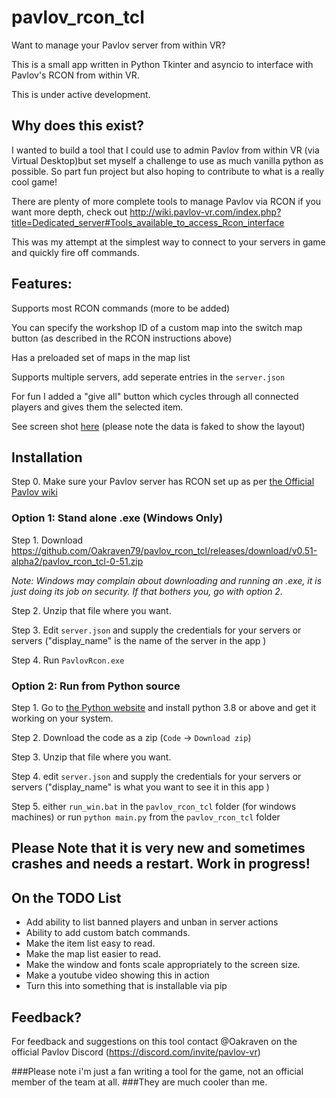 # pavlov_rcon_tcl
Want to manage your Pavlov server from within VR?

This is a small app written in Python Tkinter and asyncio to interface with Pavlov's RCON from within VR.

This is under active development.

## Why does this exist?
I wanted to build a tool that I could use to admin Pavlov from within VR (via Virtual Desktop)but set myself a challenge to use as much vanilla python as possible. So part fun project but also hoping to contribute to what is a really cool game!

There are plenty of more complete tools to manage Pavlov via RCON if you want more depth, check out http://wiki.pavlov-vr.com/index.php?title=Dedicated_server#Tools_available_to_access_Rcon_interface

This was my attempt at the simplest way to connect to your servers in game and quickly fire off commands.  

## Features:

Supports most RCON commands (more to be added)

You can specify the workshop ID of a custom map into the switch map button (as described in the RCON instructions above)

Has a preloaded set of maps in the map list

Supports multiple servers, add seperate entries in the `server.json`

For fun I added a "give all" button which cycles through all connected players and gives them the selected item.

See screen shot [here](http://www.greatleapskyward.com/pavlov.jpg) (please note the data is faked to show the layout)


## Installation
Step 0. Make sure your Pavlov server has RCON set up as per [the Official Pavlov wiki](http://wiki.pavlov-vr.com/index.php?title=Dedicated_server#Rcon_Overview_and_Commands) 


### Option 1:  Stand alone .exe (Windows Only)

Step 1. Download https://github.com/Oakraven79/pavlov_rcon_tcl/releases/download/v0.51-alpha2/pavlov_rcon_tcl-0-51.zip

_Note: Windows may complain about downloading and running an .exe, it is just doing its job on security. If that bothers you, go with option 2._

Step 2. Unzip that file where you want.

Step 3. Edit `server.json` and supply the credentials for your servers or servers ("display_name" is the name of the server in the app )

Step 4. Run `PavlovRcon.exe`

### Option 2: Run from Python source

Step 1. Go to [the Python website](http://www.python.org/downloads/) and install python 3.8 or above and get it working on your system. 

Step 2. Download the code as a zip (`Code` -> `Download zip`)

Step 3. Unzip that file where you want.

Step 4. edit `server.json` and supply the credentials for your servers or servers ("display_name" is what you want to see it in this app )

Step 5. either `run_win.bat` in the `pavlov_rcon_tcl` folder (for windows machines) or run `python main.py` from the `pavlov_rcon_tcl` folder 


## Please Note that it is very new and sometimes crashes and needs a restart. Work in progress! 

## On the TODO List 

- Add ability to list banned players and unban in server actions
- Ability to add custom batch commands. 
- Make the item list easy to read.
- Make the map list easier to read.
- Make the window and fonts scale appropriately to the screen size. 
- Make a youtube video showing this in action
- Turn this into something that is installable via pip

## Feedback?

For feedback and suggestions on this tool contact @Oakraven on the official Pavlov Discord (https://discord.com/invite/pavlov-vr)

###Please note i'm just a fan writing a tool for the game, not an official member of the team at all. 
###They are much cooler than me.